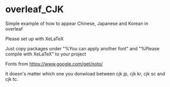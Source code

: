 # overleaf_CJK
 Simple example of how to appear Chinese, Japanese and Korean in overleaf

Please set up with XeLaTeX

Just copy packages under "%You can apply another font" and "%Please compile with XeLaTeX" to your project

Fonts from https://www.google.com/get/noto/

It doesn's matter which one you donwload between cjk jp, cjk kr, cjk sc and cjk tc.
